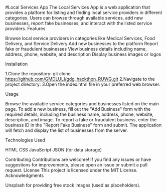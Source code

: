 #Local Services App
The Local Services App is a web application that provides a platform for listing and finding local service providers in different categories. Users can browse through available services, add new businesses, report fake businesses, and interact with the listed service providers.
Features

Browse local service providers in categories like Medical Services, Food Delivery, and Service Delivery
Add new businesses to the platform
Report fake or fraudulent businesses
View business details including name, address, phone, website, and description
Display business images or logos

Installation

1.Clone the repository:
    git clone https://github.com/GMDLULI/gdg_hackthon_RUWG.git
2.Navigate to the project directory:
3.Open the index.html file in your preferred web browser.

Usage

Browse the available service categories and businesses listed on the main page.
To add a new business, fill out the "Add Business" form with the required details, including the business name, address, phone, website, description, and image.
To report a fake or fraudulent business, enter the business ID in the "Report Fake Business" form and submit.
The application will fetch and display the list of businesses from the server.

Technologies Used

HTML
CSS
JavaScript
JSON (for data storage)

Contributing
Contributions are welcome! If you find any issues or have suggestions for improvements, please open an issue or submit a pull request.
License
This project is licensed under the MIT License.
Acknowledgments

Unsplash for providing free stock images (used as placeholders).


